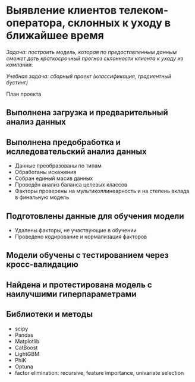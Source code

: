 # Выявление клиентов телеком-оператора, склонных к уходу в ближайшее время

*Задача: построить модель, которая по предоставленным данным сможет дать краткосрочный прогноз склонности клиента к уходу из компании.*

*Учебная задача: сборный проект (классификация, градиентный бустинг)*

План проекта
## Выполнена загрузка и предварительный анализ данных
## Выполнена предобработка и ислледовательский анализ данных
- Данные преобразованы по типам
- Обработаны искажения
- Собран единый масив данных
- Проведён анализ баланса целевых классов
- Факторы проверены на мультиколлинеарность и на степень вклада в финальную модель
## Подготовлены данные для обучения модели
- Удалены факторы, не участвующие в обучении
- Проведено кодирование и нормализация факторов
## Модели обучены с тестированием через кросс-валидацию
## Найдена и протестирована модель с наилучшими гиперпараметрами


## Библиотеки и методы
* scipy
* Pandas
* Matplotlib
* CatBoost
* LightGBM
* PhiK
* Optuna
* factor elimination: recursive, feature importance, univariate selection